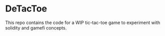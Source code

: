 # DeTacToe

This repo contains the code for a WIP tic-tac-toe game to experiment with solidity and gamefi concepts.